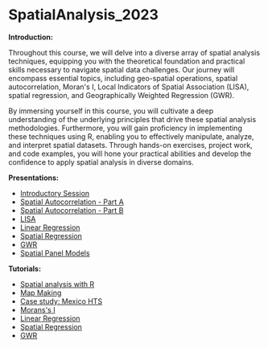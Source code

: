 # SpatialAnalysis_2023

**Introduction:**

Throughout this course, we will delve into a diverse array of spatial analysis techniques, equipping you with the theoretical foundation and practical skills necessary to navigate spatial data challenges. Our journey will encompass essential topics, including geo-spatial operations, spatial autocorrelation, Moran's I, Local Indicators of Spatial Association (LISA), spatial regression, and Geographically Weighted Regression (GWR).

By immersing yourself in this course, you will cultivate a deep understanding of the underlying principles that drive these spatial analysis methodologies. Furthermore, you will gain proficiency in implementing these techniques using R, enabling you to effectively manipulate, analyze, and interpret spatial datasets. Through hands-on exercises, project work, and code examples, you will hone your practical abilities and develop the confidence to apply spatial analysis in diverse domains.

**Presentations:**

- [Introductory Session](https://github.com/orlando-sabogal/SpatialAnalysis_2023/blob/gh-pages/Presentations/00_Introduction.pdf)
- [Spatial Autocorrelation - Part A](https://github.com/orlando-sabogal/SpatialAnalysis_2023/blob/gh-pages/Presentations/01_SpatialAutocorrelation_Part_A.pdf)
- [Spatial Autocorrelation - Part B](https://github.com/orlando-sabogal/SpatialAnalysis_2023/blob/gh-pages/Presentations/01_SpatialAutocorrelation_Part_B.pdf)
- [LISA](https://github.com/orlando-sabogal/SpatialAnalysis_2023/blob/gh-pages/Presentations/02_LISA.pdf)
- [Linear Regression](https://github.com/orlando-sabogal/SpatialAnalysis_2023/blob/gh-pages/Presentations/03_LinearRegression.pdf)
- [Spatial Regression](https://github.com/orlando-sabogal/SpatialAnalysis_2023/blob/gh-pages/Presentations/04_SpatialRegression.pdf)
- [GWR](https://github.com/orlando-sabogal/SpatialAnalysis_2023/blob/gh-pages/Presentations/05_GWR.pdf)
- [Spatial Panel Models](https://github.com/orlando-sabogal/SpatialAnalysis_2023/blob/gh-pages/Presentations/06_SpatialPaneModels.pdf)


**Tutorials:**

- [Spatial analysis with R](https://orlando-sabogal.github.io/SpatialAnalysis_2023/Tutorials/02_R_Spatial/SpatialAnalysWithR.nb.html)
- [Map Making]()
- [Case study: Mexico HTS]()
- [Morans's I]()
- [Linear Regression]()
- [Spatial Regression]()
- [GWR]()
